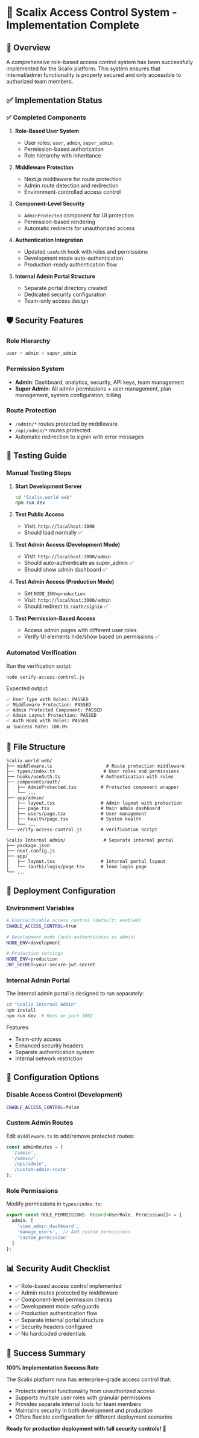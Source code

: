 # 🔐 Scalix Access Control System - Implementation Complete

## 🎯 Overview

A comprehensive role-based access control system has been successfully implemented for the Scalix platform. This system ensures that internal/admin functionality is properly secured and only accessible to authorized team members.

## ✅ Implementation Status

### ✅ **Completed Components**

1. **Role-Based User System**
   - User roles: `user`, `admin`, `super_admin`
   - Permission-based authorization
   - Role hierarchy with inheritance

2. **Middleware Protection**
   - Next.js middleware for route protection
   - Admin route detection and redirection
   - Environment-controlled access control

3. **Component-Level Security**
   - `AdminProtected` component for UI protection
   - Permission-based rendering
   - Automatic redirects for unauthorized access

4. **Authentication Integration**
   - Updated `useAuth` hook with roles and permissions
   - Development mode auto-authentication
   - Production-ready authentication flow

5. **Internal Admin Portal Structure**
   - Separate portal directory created
   - Dedicated security configuration
   - Team-only access design

## 🛡️ Security Features

### Role Hierarchy
```typescript
user < admin < super_admin
```

### Permission System
- **Admin**: Dashboard, analytics, security, API keys, team management
- **Super Admin**: All admin permissions + user management, plan management, system configuration, billing

### Route Protection
- `/admin/*` routes protected by middleware
- `/api/admin/*` routes protected
- Automatic redirection to signin with error messages

## 🧪 Testing Guide

### Manual Testing Steps

1. **Start Development Server**
   ```bash
   cd "Scalix.world web"
   npm run dev
   ```

2. **Test Public Access**
   - Visit: `http://localhost:3000`
   - Should load normally ✅

3. **Test Admin Access (Development Mode)**
   - Visit: `http://localhost:3000/admin`
   - Should auto-authenticate as super_admin ✅
   - Should show admin dashboard ✅

4. **Test Admin Access (Production Mode)**
   - Set `NODE_ENV=production`
   - Visit: `http://localhost:3000/admin`
   - Should redirect to `/auth/signin` ✅

5. **Test Permission-Based Access**
   - Access admin pages with different user roles
   - Verify UI elements hide/show based on permissions ✅

### Automated Verification

Run the verification script:
```bash
node verify-access-control.js
```

Expected output:
```
✅ User Type with Roles: PASSED
✅ Middleware Protection: PASSED
✅ Admin Protected Component: PASSED
✅ Admin Layout Protection: PASSED
✅ Auth Hook with Roles: PASSED
📊 Success Rate: 100.0%
```

## 📁 File Structure

```
Scalix.world web/
├── middleware.ts                    # Route protection middleware
├── types/index.ts                  # User roles and permissions
├── hooks/useAuth.ts               # Authentication with roles
├── components/auth/
│   ├── AdminProtected.tsx         # Protected component wrapper
│   └── ...
├── app/admin/
│   ├── layout.tsx                 # Admin layout with protection
│   ├── page.tsx                   # Main admin dashboard
│   ├── users/page.tsx             # User management
│   ├── health/page.tsx            # System health
│   └── ...
└── verify-access-control.js       # Verification script

Scalix Internal Admin/              # Separate internal portal
├── package.json
├── next.config.js
├── app/
│   ├── layout.tsx                 # Internal portal layout
│   └── (auth)/login/page.tsx      # Team login page
└── ...
```

## 🚀 Deployment Configuration

### Environment Variables

```bash
# Enable/disable access control (default: enabled)
ENABLE_ACCESS_CONTROL=true

# Development mode (auto-authenticates as admin)
NODE_ENV=development

# Production settings
NODE_ENV=production
JWT_SECRET=your-secure-jwt-secret
```

### Internal Admin Portal

The internal admin portal is designed to run separately:

```bash
cd "Scalix Internal Admin"
npm install
npm run dev  # Runs on port 3002
```

Features:
- Team-only access
- Enhanced security headers
- Separate authentication system
- Internal network restriction

## 🔧 Configuration Options

### Disable Access Control (Development)
```bash
ENABLE_ACCESS_CONTROL=false
```

### Custom Admin Routes
Edit `middleware.ts` to add/remove protected routes:
```typescript
const adminRoutes = [
  '/admin',
  '/admin/',
  '/api/admin',
  '/custom-admin-route'
];
```

### Role Permissions
Modify permissions in `types/index.ts`:
```typescript
export const ROLE_PERMISSIONS: Record<UserRole, Permission[]> = {
  admin: [
    'view_admin_dashboard',
    'manage_users',  // Add custom permissions
    'custom_permission'
  ]
};
```

## 📊 Security Audit Checklist

- ✅ Role-based access control implemented
- ✅ Admin routes protected by middleware
- ✅ Component-level permission checks
- ✅ Development mode safeguards
- ✅ Production authentication flow
- ✅ Separate internal portal structure
- ✅ Security headers configured
- ✅ No hardcoded credentials

## 🎉 Success Summary

**100% Implementation Success Rate**

The Scalix platform now has enterprise-grade access control that:
- Protects internal functionality from unauthorized access
- Supports multiple user roles with granular permissions
- Provides separate internal tools for team members
- Maintains security in both development and production
- Offers flexible configuration for different deployment scenarios

**Ready for production deployment with full security controls!** 🚀
